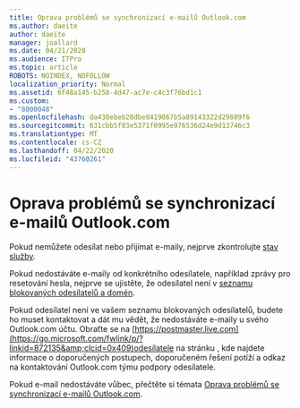 ```yaml
---
title: Oprava problémů se synchronizací e-mailů Outlook.com
ms.author: daeite
author: daeite
manager: joallard
ms.date: 04/21/2020
ms.audience: ITPro
ms.topic: article
ROBOTS: NOINDEX, NOFOLLOW
localization_priority: Normal
ms.assetid: 6f48a145-b258-4d47-ac7e-c4c3f76bd1c1
ms.custom:
- "8000048"
ms.openlocfilehash: da438ebeb28dbe8419067b5a89143322d29889f6
ms.sourcegitcommit: 631cbb5f03e5371f0995e976536d24e9d13746c3
ms.translationtype: MT
ms.contentlocale: cs-CZ
ms.lasthandoff: 04/22/2020
ms.locfileid: "43760261"
---
```

# <a name="fix-outlookcom-email-sync-issues"></a>Oprava problémů se synchronizací e-mailů Outlook.com

Pokud nemůžete odesílat nebo přijímat e-maily, nejprve zkontrolujte [stav služby](https://go.microsoft.com/fwlink/p/?linkid=837482&amp;clcid=0x409).
  
Pokud nedostáváte e-maily od konkrétního odesílatele, například zprávy pro resetování hesla, nejprve se ujistěte, že odesílatel není v [seznamu blokovaných odesílatelů a domén](https://outlook.live.com/mail/options/mail/junkEmail/blockedSendersAndDomains).
  
Pokud odesílatel není ve vašem seznamu blokovaných odesílatelů, budete ho muset kontaktovat a dát mu vědět, že nedostáváte e-maily u svého Outlook.com účtu. Obraťte se na [https://postmaster.live.com](https://go.microsoft.com/fwlink/p/?linkid=872135&amp;clcid=0x409)odesílatele na stránku , kde najdete informace o doporučených postupech, doporučeném řešení potíží a odkaz na kontaktování Outlook.com týmu podpory odesílatele.
  
Pokud e-mail nedostáváte vůbec, přečtěte si témata [Oprava problémů se synchronizací e-mailů Outlook.com](https://support.office.com/article/d39e3341-8d79-4bf1-b3c7-ded602233642?wt.mc_id=Office_Outlook_com_Alchemy).